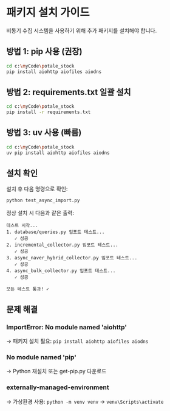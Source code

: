 # 패키지 설치 가이드

비동기 수집 시스템을 사용하기 위해 추가 패키지를 설치해야 합니다.

## 방법 1: pip 사용 (권장)

```bash
cd c:\myCode\potale_stock
pip install aiohttp aiofiles aiodns
```

## 방법 2: requirements.txt 일괄 설치

```bash
cd c:\myCode\potale_stock
pip install -r requirements.txt
```

## 방법 3: uv 사용 (빠름)

```bash
cd c:\myCode\potale_stock
uv pip install aiohttp aiofiles aiodns
```

## 설치 확인

설치 후 다음 명령으로 확인:

```bash
python test_async_import.py
```

정상 설치 시 다음과 같은 출력:

```
테스트 시작...
1. database/queries.py 임포트 테스트...
   ✓ 성공
2. incremental_collector.py 임포트 테스트...
   ✓ 성공
3. async_naver_hybrid_collector.py 임포트 테스트...
   ✓ 성공
4. async_bulk_collector.py 임포트 테스트...
   ✓ 성공

모든 테스트 통과! ✓
```

## 문제 해결

### ImportError: No module named 'aiohttp'
→ 패키지 설치 필요: `pip install aiohttp aiofiles aiodns`

### No module named 'pip'
→ Python 재설치 또는 get-pip.py 다운로드

### externally-managed-environment
→ 가상환경 사용: `python -m venv venv` → `venv\Scripts\activate`
